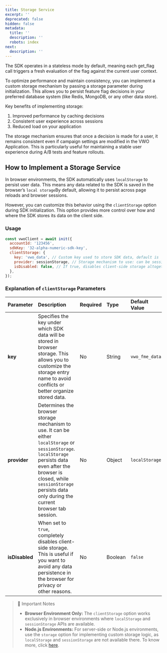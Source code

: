 ```yaml
---
title: Storage Service
excerpt: ''
deprecated: false
hidden: false
metadata:
  title: ''
  description: ''
  robots: index
next:
  description: ''
---
```

The SDK operates in a stateless mode by default, meaning each get\_flag call triggers a fresh evaluation of the flag against the current user context.

To optimize performance and maintain consistency, you can implement a custom storage mechanism by passing a storage parameter during initialization. This allows you to persist feature flag decisions in your preferred database system (like Redis, MongoDB, or any other data store).

Key benefits of implementing storage:

1. Improved performance by caching decisions
2. Consistent user experience across sessions
3. Reduced load on your application

The storage mechanism ensures that once a decision is made for a user, it remains consistent even if campaign settings are modified in the VWO Application. This is particularly useful for maintaining a stable user experience during A/B tests and feature rollouts.

## How to Implement a Storage Service

In browser environments, the SDK automatically uses `localStorage` to persist user data. This means any data related to the SDK is saved in the browser’s `local storage`By default, allowing it to persist across page reloads and browser sessions.

However, you can customize this behavior using the `clientStorage` option during SDK initialization. This option provides more control over how and where the SDK stores its data on the client side.

### Usage

```javascript
const vwoClient = await init({
  accountId: '123456',
  sdkKey: '32-alpha-numeric-sdk-key',
  clientStorage: {
    key: 'vwo_data', // Custom key used to store SDK data, default is 'vwo_fme_data'
    provider: sessionStorage, // Storage mechanism to use: can be sessionStorage or localStorage (default)
    isDisabled: false, // If true, disables client-side storage altogether
  },
});
```

### Explanation of `clientStorage` Parameters

| Parameter      | Description                                                                                                                                                                                                                                            | Required | Type    | Default Value  |
| :------------- | :----------------------------------------------------------------------------------------------------------------------------------------------------------------------------------------------------------------------------------------------------- | :------- | :------ | :------------- |
| **key**        | Specifies the key under which SDK data will be stored in browser storage. This allows you to customize the storage entry name to avoid conflicts or better organize stored data.                                                                       | No       | String  | `vwo_fme_data` |
| **provider**   | Determines the browser storage mechanism to use. It can be either `localStorage` or `sessionStorage`. `localStorage` persists data even after the browser is closed, while `sessionStorage` persists data only during the current browser tab session. | No       | Object  | `localStorage` |
| **isDisabled** | When set to `true`, completely disables client-side storage. This is useful if you want to avoid any data persistence in the browser for privacy or other reasons.                                                                                     | No       | Boolean | `false`        |

> 📘 Important Notes
>
> * **Browser Environment Only:** The `clientStorage` option works exclusively in browser environments where `localStorage` and `sessionStorage` APIs are available.
> * **Node.js Environments:** For server-side or Node.js environments, use the `storage` option for implementing custom storage logic, as `localStorage` and `sessionStorage` are not available there. To know more, click [here](https://developers.vwo.com/v2/docs/fme-node-storage#/).